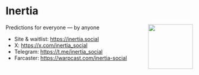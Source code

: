 # Inertia

<img src="https://beta.inertia.social/favicon.svg" align="right" height="120px"/>

Predictions for everyone ― by anyone

- Site & waitlist: https://inertia.social
- X: https://x.com/inertia_social
- Telegram: https://t.me/inertia_social
- Farcaster: https://warpcast.com/inertia-social
